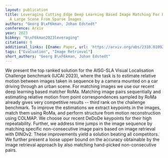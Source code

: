 ```yaml
---
layout: publication
title: Leveraging Cutting Edge Deep Learning Based Image Matching For Reconstructing
  A Large Scene From Sparse Images
authors: "Georg B\xF6kman, Johan Edstedt"
conference: Arxiv
year: 2023
bibkey: "b\xF6kman2023leveraging"
citations: 0
additional_links: [{name: Paper, url: 'https://arxiv.org/abs/2310.01092'}]
tags: ["Evaluation", "Image Retrieval"]
short_authors: "Georg B\xF6kman, Johan Edstedt"
---
```

We present the top ranked solution for the AISG-SLA Visual Localisation
Challenge benchmark (IJCAI 2023), where the task is to estimate relative motion
between images taken in sequence by a camera mounted on a car driving through
an urban scene.
  For matching images we use our recent deep learning based matcher RoMa.
Matching image pairs sequentially and estimating relative motion from point
correspondences sampled by RoMa already gives very competitive results -- third
rank on the challenge benchmark.
  To improve the estimations we extract keypoints in the images, match them
using RoMa, and perform structure from motion reconstruction using COLMAP. We
choose our recent DeDoDe keypoints for their high repeatability. Further, we
address time jumps in the image sequence by matching specific non-consecutive
image pairs based on image retrieval with DINOv2. These improvements yield a
solution beating all competitors.
  We further present a loose upper bound on the accuracy obtainable by the
image retrieval approach by also matching hand-picked non-consecutive pairs.